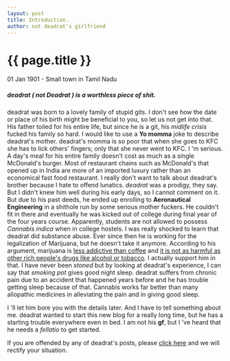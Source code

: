 ```yaml
---
layout: post
title: Introduction.
author: not deadrat's girlfriend
---
```


{{ page.title }}
================

<p class="meta">01 Jan 1901 - Small town in Tamil Nadu</p>

##### deadrat ( not Deadrat ) is a worthless piece of shit. 

deadrat was born to a lovely family of stupid gits. I don't see how the date or place of his birth might be beneficial to you, so let us not get into that. His father toiled for his entire life, but since he is a git, his *midlife crisis* fucked his family so hard. I would like to use a **Yo momma** joke to describe deadrat's mother. deadrat's momma is so poor that when she goes to KFC she has to lick others' fingers; only that she never went to KFC. I 'm serious. A day's meal for his entire family doesn't cost as much as a single McDonald's burger. Most of restaurant chains such as McDonald's that opened up in India are more of an imported luxury rather than an economical fast food restaurant. I really don't want to talk about deadrat's brother because I hate to offend lunatics.
*deadrat* was a prodigy, they say. But I didn't knew him well during his early days, so I cannot comment on it. But due to his past deeds, he ended up enrolling to **Aeronautical Engineering** in a shithole run by some serious mother fuckers. He couldn't fit in there and eventually he was kicked out of college during final year of the four years course. Apparently, students are not allowed to possess *Cannabis indica* when in college hostels. I was really shocked to learn that deadrat did substance abuse. Ever since then he is working for the legalization of Marijuana, but he doesn't take it anymore. According to his argument, marijuana is [less addictive than coffee](http://www.drugsense.org/tfy/addictvn.htm) and [it is not as harmful as other rich people's drugs like alcohol or tobacco](http://www.economist.com/blogs/dailychart/2010/11/drugs_cause_most_harm). 
I actually support him in that. I have never been *stoned* but by looking at deadrat's experience, I can say that *smoking pot* gives good night sleep. deadrat suffers from chronic pain due to an accident that happened years before and he has trouble getting sleep because of that. Cannabis works far better than many allopathic medicines in alleviating the pain and in giving good sleep. 

I 'll let him bore you with the details later. And I have to tell something about me. deadrat wanted to start this new blog for a really long time, but he has a starting trouble everywhere even in bed. I am not his **gf**, but I 've heard that he needs a *fellatio* to get started. 


If you are offended by any of deadrat's posts, please [click here](https://encyclopediadramatica.se/Offended) and we will rectify your situation. 
